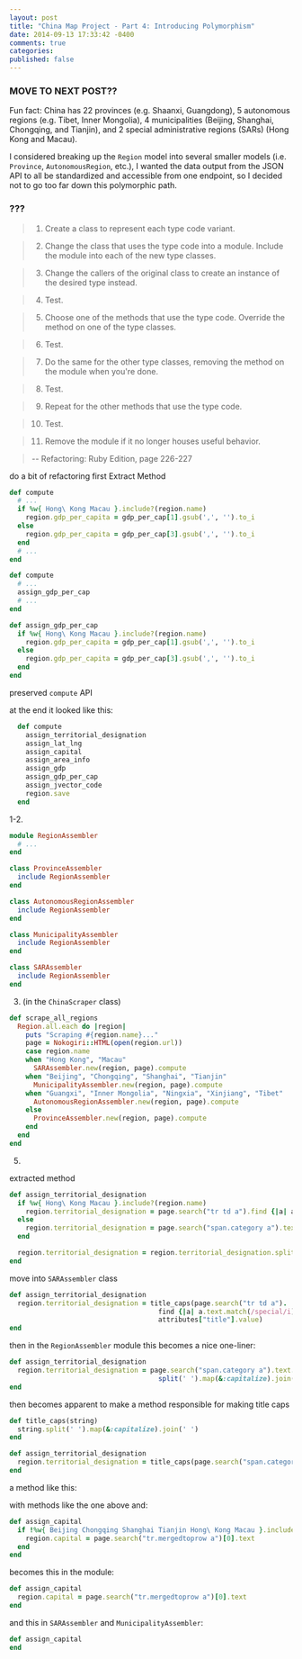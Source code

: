 ```yaml
---
layout: post
title: "China Map Project - Part 4: Introducing Polymorphism"
date: 2014-09-13 17:33:42 -0400
comments: true
categories: 
published: false
---
```




### MOVE TO NEXT POST??
Fun fact: China has 22 provinces (e.g. Shaanxi, Guangdong), 5 autonomous regions (e.g. Tibet, Inner Mongolia), 4 municipalities (Beijing, Shanghai, Chongqing, and Tianjin), and 2 special administrative regions (SARs) (Hong Kong and Macau).

I considered breaking up the `Region` model into several smaller models (i.e. `Province`, `AutonomousRegion`, etc.), I wanted the data output from the JSON API to all be standardized and accessible from one endpoint, so I decided not to go too far down this polymorphic path.
### ???


> 1. Create a class to represent each type code variant.

> 2. Change the class that uses the type code into a module. Include the module into each of the new type classes.

> 3. Change the callers of the original class to create an instance of the desired type instead.

> 4. Test.

> 5. Choose one of the methods that use the type code. Override the method on one of the type classes.

> 6. Test.

> 7. Do the same for the other type classes, removing the method on the module when you're done.

> 8. Test.

> 9. Repeat for the other methods that use the type code.

> 10. Test.

> 11. Remove the module if it no longer houses useful behavior.

>  -- Refactoring: Ruby Edition, page 226-227


do a bit of refactoring first
Extract Method


```ruby
def compute
  # ...
  if %w{ Hong\ Kong Macau }.include?(region.name)
    region.gdp_per_capita = gdp_per_cap[1].gsub(',', '').to_i
  else
    region.gdp_per_capita = gdp_per_cap[3].gsub(',', '').to_i
  end
  # ...
end
```

```ruby
def compute
  # ...
  assign_gdp_per_cap
  # ...
end

def assign_gdp_per_cap
  if %w{ Hong\ Kong Macau }.include?(region.name)
    region.gdp_per_capita = gdp_per_cap[1].gsub(',', '').to_i
  else
    region.gdp_per_capita = gdp_per_cap[3].gsub(',', '').to_i
  end
end
```



preserved `compute` API

at the end it looked like this:
```ruby
  def compute
    assign_territorial_designation
    assign_lat_lng
    assign_capital
    assign_area_info
    assign_gdp
    assign_gdp_per_cap
    assign_jvector_code
    region.save
  end
```





1-2.

```ruby
module RegionAssembler
  # ...
end

class ProvinceAssembler
  include RegionAssembler
end

class AutonomousRegionAssembler
  include RegionAssembler
end

class MunicipalityAssembler
  include RegionAssembler
end

class SARAssembler
  include RegionAssembler
end
```



3. (in the `ChinaScraper` class)

```ruby
def scrape_all_regions
  Region.all.each do |region|
    puts "Scraping #{region.name}..."
    page = Nokogiri::HTML(open(region.url))
    case region.name
    when "Hong Kong", "Macau"
      SARAssembler.new(region, page).compute
    when "Beijing", "Chongqing", "Shanghai", "Tianjin"
      MunicipalityAssembler.new(region, page).compute
    when "Guangxi", "Inner Mongolia", "Ningxia", "Xinjiang", "Tibet"
      AutonomousRegionAssembler.new(region, page).compute
    else
      ProvinceAssembler.new(region, page).compute
    end 
  end
end
```

5. 


extracted method
```ruby
def assign_territorial_designation
  if %w{ Hong\ Kong Macau }.include?(region.name)
    region.territorial_designation = page.search("tr td a").find {|a| a.text.match(/special/i) }.text.split(" of ").first
  else
    region.territorial_designation = page.search("span.category a").text
  end

  region.territorial_designation = region.territorial_designation.split(' ').map(&:capitalize).join(' ')
end
```

move into `SARAssembler` class

```ruby
def assign_territorial_designation
  region.territorial_designation = title_caps(page.search("tr td a").
                                     find {|a| a.text.match(/special/i) }.
                                     attributes["title"].value)
end
```

then in the `RegionAssembler` module this becomes a nice one-liner:

```ruby
def assign_territorial_designation
  region.territorial_designation = page.search("span.category a").text.
                                     split(' ').map(&:capitalize).join(' ')
end
```


then becomes apparent to make a method responsible for making title caps

```ruby
def title_caps(string)
  string.split(' ').map(&:capitalize).join(' ')
end

def assign_territorial_designation
  region.territorial_designation = title_caps(page.search("span.category a").text)
end
```


a method like this:


with methods like the one above and:

```ruby
def assign_capital
  if !%w{ Beijing Chongqing Shanghai Tianjin Hong\ Kong Macau }.include?(region.name)
    region.capital = page.search("tr.mergedtoprow a")[0].text
  end
end
```


becomes this in the module:
```ruby
def assign_capital
  region.capital = page.search("tr.mergedtoprow a")[0].text
end
```

and this in `SARAssembler` and `MunicipalityAssembler`:

```ruby
def assign_capital
end
```

